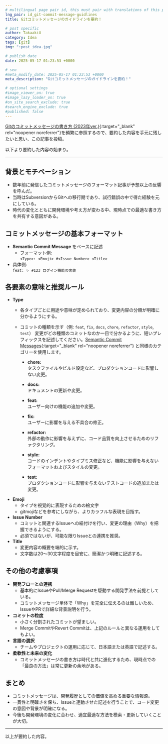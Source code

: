```yaml
---
# multilingual page pair id, this must pair with translations of this page. (This name must be unique)
lng_pair: id_git-commit-message-guidlines
title: Gitコミットメッセージのガイドラインを要約！

# post specific
author: TakaakiU
category: Idea
tags: [git]
img: ":post_idea.jpg"

# publish date
date: 2025-05-17 01:23:53 +0000

# seo
#meta_modify_date: 2025-05-17 01:23:53 +0000
meta_description: "Gitコミットメッセージのガイドラインを要約！"

# optional settings
#image_viewer_on: true
#image_lazy_loader_on: true
#on_site_search_exclude: true
#search_engine_exclude: true
#published: false
---
```


[Gitのコミットメッセージの書き方 (2023年ver.)](https://zenn.dev/itosho/articles/git-commit-message-2023){:target="_blank" rel="noopener noreferrer"}を頻繁に参照するので、要約した内容を手元に残したいと思い、この記事を投稿。

以下より要約した内容の始まり。

---

## 背景とモチベーション
- 数年前に発信したコミットメッセージのフォーマット記事が予想以上の反響を呼んだ。
- 当時はSubversionからGitへの移行期であり、試行錯誤の中で得た経験を元にしている。
- 時代の変化とともに開発環境や考え方が変わる中、現時点での最適な書き方を共有する意図がある。

## コミットメッセージの基本フォーマット
- **Semantic Commit Message** をベースに記述
    - フォーマット例:  
    `<Type>: <Emoji> #<Issue Number> <Title>`
- 具体例:  
    `feat: ✨ #123 ログイン機能の実装`

## 各要素の意味と推奨ルール
- **Type**
    - 各タイプごとに用途や意味が定められており、変更内容の分類が明確に分かるようにする。
    - コミットの種類を示す（例: `feat`, `fix`, `docs`, `chore`, `refactor`, `style`, `test`）
        変更がどの種類のコミットなのか一目で分かるように、短いプレフィックスを記述してください。[Semantic Commit Messages](https://gist.github.com/joshbuchea/6f47e86d2510bce28f8e7f42ae84c716){:target="_blank" rel="noopener noreferrer"} と同様のカテゴリーを使用します。

        - **chore:**  
        タスクファイルやビルド設定など、プロダクションコードに影響しない変更。

        - **docs:**  
        ドキュメントの更新や変更。

        - **feat:**  
        ユーザー向けの機能の追加や変更。

        - **fix:**  
        ユーザーに影響を与える不具合の修正。

        - **refactor:**  
        外部の動作に影響を与えずに、コード品質を向上させるためのリファクタリング。

        - **style:**  
        コードのインデントやタイプミス修正など、機能に影響を与えないフォーマットおよびスタイルの変更。

        - **test:**  
        プロダクションコードに影響を与えないテストコードの追加または変更。
- **Emoji**  
    - タイプを視覚的に表現するための絵文字  
    - gitmojiなどを参考にしながら、よりカラフルな表現を目指す。
- **Issue Number**  
    - コミットと関連するIssueへの紐付けを行い、変更の理由（Why）を把握できるようにする。
    - 必須ではないが、可能な限りIssueとの連携を推奨。
- **Title**  
    - 変更内容の概要を端的に示す。  
    - 文字数は20～30文字程度を目安に、簡潔かつ明確に記述する。

## その他の考慮事項
- **開発フローとの連携**  
    - 基本的にIssueやPull/Merge Requestを駆動する開発手法を前提としている。
    - コミットメッセージ単体で「Why」を完全に伝えるのは難しいため、IssueやPRで詳細な背景説明を行う。
- **コミットの粒度**  
    - 小さく分割されたコミットが望ましい。
    - Merge CommitやRevert Commitは、上記のルールと異なる運用をしてもよい。
- **言語の選択**  
    - チームやプロジェクトの運用に応じて、日本語または英語で記述する。
- **柔軟性と未来の変化**  
    - コミットメッセージの書き方は時代と共に進化するため、現時点での「最良の方法」は常に更新の余地がある。

## まとめ
- コミットメッセージは、開発履歴としての価値を高める重要な情報源。
- 一貫性と明確さを保ち、Issueと連動させた記述を行うことで、コード変更の意図や背景が明確になる。
- 今後も開発環境の変化に合わせ、適宜最適な方法を模索・更新していくことが大切。

---

以上が要約した内容。
